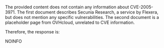 The provided content does not contain any information about CVE-2005-3971. The first document describes Secunia Research, a service by Flexera, but does not mention any specific vulnerabilities. The second document is a placeholder page from OVHcloud, unrelated to CVE information.

Therefore, the response is:

NOINFO